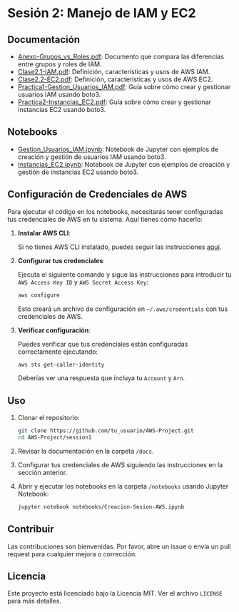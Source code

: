 # Sesión 2: Manejo de IAM y EC2

## Documentación

- [Anexo-Grupos_vs_Roles.pdf](docs/Anexo-Grupos_vs_Roles.pdf): Documento que compara las diferencias entre grupos y roles de IAM.
- [Clase2.1-IAM.pdf](docs/Clase2.1-IAM.pdf.pdf): Definición, características y usos de AWS IAM.
- [Clase2.2-EC2.pdf](docs/Clase2.2-EC2.pdf): Definición, características y usos de AWS EC2.
- [Practica1-Gestion_Usuarios_IAM.pdf](docs/Practica1-Gestion_Usuarios_IAM.pdf): Guía sobre cómo crear y gestionar usuarios IAM usando boto3.
- [Practica2-Instancias_EC2.pdf](docs/Practica2-Instancias_EC2.pdf): Guía sobre cómo crear y gestionar instancias EC2 usando boto3.

## Notebooks

- [Gestion_Usuarios_IAM.ipynb](notebooks/Gestion_Usuarios_IAM.ipynb): Notebook de Jupyter con ejemplos de creación y gestión de usuarios IAM usando boto3.
- [Instancias_EC2.ipynb](notebooks/Instancias_EC2.ipynb): Notebook de Jupyter con ejemplos de creación y gestión de instancias EC2 usando boto3.

## Configuración de Credenciales de AWS

Para ejecutar el código en los notebooks, necesitarás tener configuradas tus credenciales de AWS en tu sistema. Aquí tienes cómo hacerlo:

1. **Instalar AWS CLI**:

   Si no tienes AWS CLI instalado, puedes seguir las instrucciones [aquí](https://docs.aws.amazon.com/cli/latest/userguide/install-cliv2.html).

2. **Configurar tus credenciales**:

   Ejecuta el siguiente comando y sigue las instrucciones para introducir tu `AWS Access Key ID` y `AWS Secret Access Key`:

   ```bash
   aws configure
   ```

   Esto creará un archivo de configuración en `~/.aws/credentials` con tus credenciales de AWS.

3. **Verificar configuración**:

   Puedes verificar que tus credenciales están configuradas correctamente ejecutando:

   ```bash
   aws sts get-caller-identity
   ```

   Deberías ver una respuesta que incluya tu `Account` y `Arn`.

## Uso

1. Clonar el repositorio:
   ```bash
   git clone https://github.com/tu_usuario/AWS-Project.git
   cd AWS-Project/session1
   ```

2. Revisar la documentación en la carpeta `/docs`.

3. Configurar tus credenciales de AWS siguiendo las instrucciones en la sección anterior.

4. Abrir y ejecutar los notebooks en la carpeta `/notebooks` usando Jupyter Notebook:
   ```bash
   jupyter notebook notebooks/Creacion-Sesion-AWS.ipynb
   ```

## Contribuir

Las contribuciones son bienvenidas. Por favor, abre un issue o envía un pull request para cualquier mejora o corrección.

## Licencia

Este proyecto está licenciado bajo la Licencia MIT. Ver el archivo `LICENSE` para más detalles.
